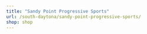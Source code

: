 ```yaml
---
title: "Sandy Point Progressive Sports"
url: /south-daytona/sandy-point-progressive-sports/
shop: shop
---
```

